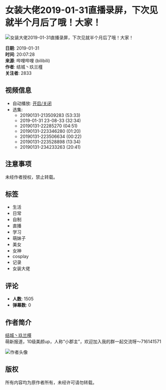 # 女装大佬2019-01-31直播录屏，下次见就半个月后了哦！大家！

![女装大佬2019-01-31直播录屏，下次见就半个月后了哦！大家！](//i2.hdslb.com/bfs/archive/ffc6c459ff88eb00df69aa747901f94eb2e800f1.jpg@518w_290h_1c_!web-video-share-cover.webp)

**日期**: 2019-01-31  
**时间**: 20:07:28  
**来源**: 哔哩哔哩 (bilibili)  
**作者**: 结城丶玖兰槿  
**关注者**: 2833  

## 视频信息

- 自动播放: [开启/关闭](#)
- 选集: 
  - 20190131-213509283 (53:33)
  - 2019-01-31 23-08-33 (32:34)
  - 20190131-22285270 (04:51)
  - 20190131-223346280 (01:20)
  - 20190131-223506634 (00:22)
  - 20190131-223528898 (13:34)
  - 20190131-234233263 (20:41)

## 注意事项

未经作者授权，禁止转载。

## 标签

- 生活
- 日常
- 自制
- 直播
- 学习
- 萌妹子
- 美女
- 女神
- cosplay
- 记录
- 女装大佬

## 评论

- **人数**: 1505
- **弹幕数**: 0

## 作者简介

[结城丶玖兰槿](//space.bilibili.com/8964135)  
萌新报道，10级美颜up，人称“小郡主”，欢迎加入我的群一起交流呀～716141571

![作者头像](//i0.hdslb.com/bfs/face/c88dd2d91b8ac2c2bc994cb928760356cc2ee226.jpg@96w_96h_1c_1s_!web-avatar.webp)

## 版权

所有内容均为原作者所有，未经许可请勿转载。
<!-- tcd_original_link https://www.bilibili.com/video/BV1Eb411k7nd/ -->
